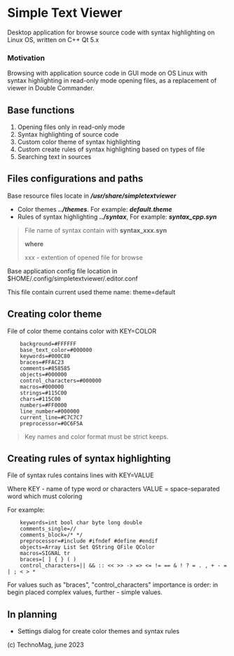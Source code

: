 
# Simple Text Viewer

Desktop application for browse source code with syntax highlighting on Linux OS, written on C++ Qt 5.x

### Motivation
Browsing with application source code in GUI mode on OS Linux with syntax highlighting in read-only mode opening files, as a replacement of viewer in Double Commander.

## Base functions

1. Opening files only in read-only mode
2. Syntax highlighting of source code
3. Custom color theme of syntax highlighting
4. Custom create rules of syntax highlighting based on types of file
5. Searching text in sources

## Files configurations and paths

Base resource files locate in ***/usr/share/simpletextviewer***

- Color themes ***../themes***. For example: ***default.theme***
- Rules of syntax highlighting ***../syntax***, For example: ***syntax_cpp.syn***

> File name of syntax contain with **syntax_xxx.syn**
> 
> **where**
> 
>  xxx - extention of opened file for browse

Base application config file location in
$HOME/.config/simpletextviewer/.editor.conf

This file contain current used theme name:
theme=default

## Creating color theme

File of color theme contains color with KEY=COLOR

```
    background=#FFFFFF
    base_text_color=#000000
    keywords=#000C80
    braces=#FFAC23
    comments=#858585
    objects=#000000
    control_characters=#000000
    macros=#000000
    strings=#115C00
    chars=#115C00
    numbers=#FF0000
    line_number=#000000
    current_line=#C7C7C7
    preprocessor=#0C6F5A
```

> Key names and color format must be strict keeps.

## Creating rules of syntax highlighting

File of syntax rules contains lines with KEY=VALUE

Where
 KEY - name of type word or characters
 VALUE = space-separated word which must coloring

For example:

```
    keywords=int bool char byte long double
    comments_single=//
    comments_block=/* */
    preprocessor=#include #ifndef #define #endif
    objects=Array List Set QString QFile QColor
    macros=SIGNAL tr
    braces=[ ] { } ( )
    control_characters=|| && :: << >> -> => <= != == & ! ? = . , + - = | ; < > *
```

For values such as "braces", "control_characters" importance is order: in begin placed complex values, further - simple values.

## In planning

- Settings dialog for create color themes and syntax rules


(c) TechnoMag, june 2023
